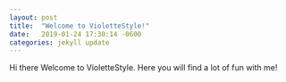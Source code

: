 ```yaml
---
layout: post
title:  "Welcome to VioletteStyle!"
date:   2019-01-24 17:30:14 -0600
categories: jekyll update
---
```

Hi there
Welcome to VioletteStyle. Here you will find a lot of fun with me!

